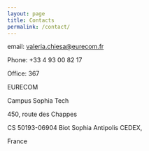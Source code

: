 ```yaml
---
layout: page
title: Contacts
permalink: /contact/
---
```



email: valeria.chiesa@eurecom.fr

Phone: +33 4 93 00 82 17

Office: 367


EURECOM

Campus Sophia Tech

450, route des Chappes

CS 50193-06904 Biot Sophia Antipolis CEDEX,

France